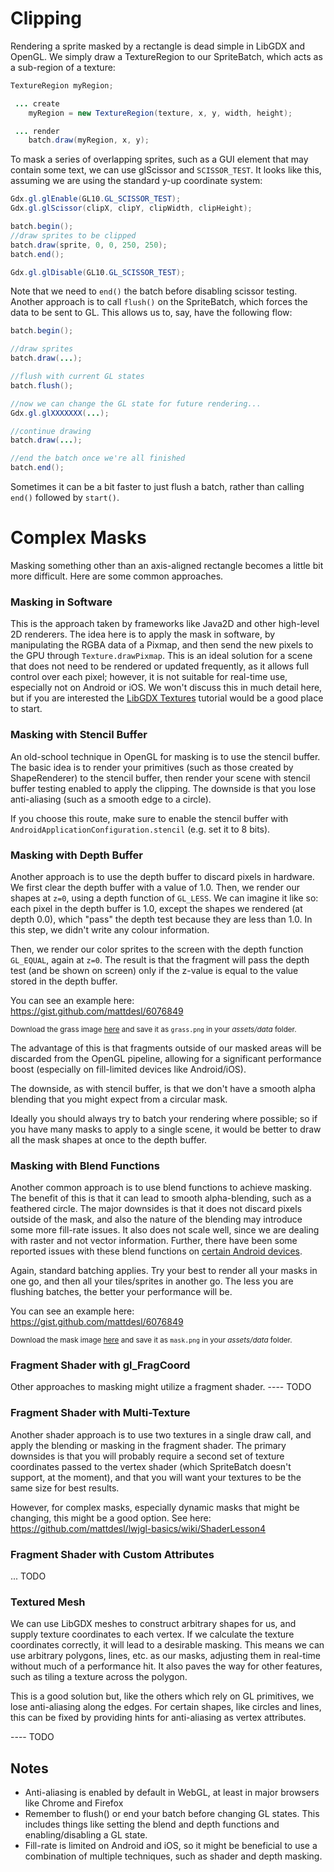 # Clipping

Rendering a sprite masked by a rectangle is dead simple in LibGDX and OpenGL. We simply draw a TextureRegion to our SpriteBatch, which acts as a sub-region of a texture:
```java
TextureRegion myRegion;

 ... create
    myRegion = new TextureRegion(texture, x, y, width, height);

 ... render    
    batch.draw(myRegion, x, y);
```

To mask a series of overlapping sprites, such as a GUI element that may contain some text, we can use glScissor and `SCISSOR_TEST`. It looks like this, assuming we are using the standard y-up coordinate system:

```java
Gdx.gl.glEnable(GL10.GL_SCISSOR_TEST);
Gdx.gl.glScissor(clipX, clipY, clipWidth, clipHeight);

batch.begin();
//draw sprites to be clipped
batch.draw(sprite, 0, 0, 250, 250);
batch.end();

Gdx.gl.glDisable(GL10.GL_SCISSOR_TEST);
```

Note that we need to `end()` the batch before disabling scissor testing. Another approach is to call `flush()` on the SpriteBatch, which forces the data to be sent to GL. This allows us to, say, have the following flow:

```java
batch.begin();

//draw sprites
batch.draw(...);

//flush with current GL states
batch.flush();

//now we can change the GL state for future rendering...
Gdx.gl.glXXXXXXX(...);

//continue drawing
batch.draw(...);

//end the batch once we're all finished
batch.end();
```

Sometimes it can be a bit faster to just flush a batch, rather than calling `end()` followed by `start()`.

# Complex Masks

Masking something other than an axis-aligned rectangle becomes a little bit more difficult. Here are some common approaches.

### Masking in Software

This is the approach taken by frameworks like Java2D and other high-level 2D renderers. The idea here is to apply the mask in software, by manipulating the RGBA data of a Pixmap, and then send the new pixels to the GPU through `Texture.drawPixmap`. This is an ideal solution for a scene that does not need to be rendered or updated frequently, as it allows full control over each pixel; however, it is not suitable for real-time use, especially not on Android or iOS. We won't discuss this in much detail here, but if you are interested the [LibGDX Textures](LibGDX-Textures) tutorial would be a good place to start.

### Masking with Stencil Buffer

An old-school technique in OpenGL for masking is to use the stencil buffer. The basic idea is to render your primitives (such as those created by ShapeRenderer) to the stencil buffer, then render your scene with stencil buffer testing enabled to apply the clipping. The downside is that you lose anti-aliasing (such as a smooth edge to a circle).

If you choose this route, make sure to enable the stencil buffer with `AndroidApplicationConfiguration.stencil` (e.g. set it to 8 bits). 

### Masking with Depth Buffer

Another approach is to use the depth buffer to discard pixels in hardware. We first clear the depth buffer with a value of 1.0. Then, we render our shapes at `z=0`, using a depth function of `GL_LESS`. We can imagine it like so: each pixel in the depth buffer is 1.0, except the shapes we rendered (at depth 0.0), which "pass" the depth test because they are less than 1.0. In this step, we didn't write any colour information.

Then, we render our color sprites to the screen with the depth function `GL_EQUAL`, again at `z=0`. The result is that the fragment will pass the depth test (and be shown on screen) only if the z-value is equal to the value stored in the depth buffer.

You can see an example here:  
https://gist.github.com/mattdesl/6076849

<sup>Download the grass image [here](http://i.imgur.com/oODzehT.png) and save it as `grass.png` in your *assets/data* folder.</sup>

The advantage of this is that fragments outside of our masked areas will be discarded from the OpenGL pipeline, allowing for a significant performance boost (especially on fill-limited devices like Android/iOS). 

The downside, as with stencil buffer, is that we don't have a smooth alpha blending that you might expect from a circular mask.

Ideally you should always try to batch your rendering where possible; so if you have many masks to apply to a single scene, it would be better to draw all the mask shapes at once to the depth buffer. 

### Masking with Blend Functions

Another common approach is to use blend functions to achieve masking. The benefit of this is that it can lead to smooth alpha-blending, such as a feathered circle. The major downsides is that it does not discard pixels outside of the mask, and also the nature of the blending may introduce some more fill-rate issues. It also does not scale well, since we are dealing with raster and not vector information. Further, there have been some reported issues with these blend functions on [certain Android devices](http://www.badlogicgames.com/forum/viewtopic.php?p=44987#p44987). 

Again, standard batching applies. Try your best to render all your masks in one go, and then all your tiles/sprites in another go. The less you are flushing batches, the better your performance will be.

You can see an example here:  
https://gist.github.com/mattdesl/6076849

<sup>Download the mask image [here](http://i.imgur.com/PMkKLuP.png) and save it as `mask.png` in your *assets/data* folder.</sup>

### Fragment Shader with gl_FragCoord

Other approaches to masking might utilize a fragment shader. 
---- TODO

### Fragment Shader with Multi-Texture

Another shader approach is to use two textures in a single draw call, and apply the blending or masking in the fragment shader. The primary downsides is that you will probably require a second set of texture coordinates passed to the vertex shader (which SpriteBatch doesn't support, at the moment), and that you will want your textures to be the same size for best results.

However, for complex masks, especially dynamic masks that might be changing, this might be a good option. See here:  
https://github.com/mattdesl/lwjgl-basics/wiki/ShaderLesson4

### Fragment Shader with Custom Attributes

... TODO

### Textured Mesh

We can use LibGDX meshes to construct arbitrary shapes for us, and supply texture coordinates to each vertex. If we calculate the texture coordinates correctly, it will lead to a desirable masking. This means we can use arbitrary polygons, lines, etc. as our masks, adjusting them in real-time without much of a performance hit. It also paves the way for other features, such as tiling a texture across the polygon. 

This is a good solution but, like the others which rely on GL primitives, we lose anti-aliasing along the edges. For certain shapes, like circles and lines, this can be fixed by providing hints for anti-aliasing as vertex attributes.

---- TODO

## Notes

- Anti-aliasing is enabled by default in WebGL, at least in major browsers like Chrome and Firefox
- Remember to flush() or end your batch before changing GL states. This includes things like setting the blend and depth functions and enabling/disabling a GL state.
- Fill-rate is limited on Android and iOS, so it might be beneficial to use a combination of multiple techniques, such as shader and depth masking.